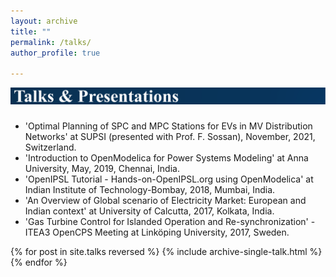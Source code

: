 ```yaml
---
layout: archive
title: ""
permalink: /talks/
author_profile: true

---
```

![Alt text](/images/Talks.svg)

###

* 'Optimal Planning of SPC and MPC Stations for EVs in MV Distribution Networks' at SUPSI (presented with Prof. F. Sossan), November, 2021, Switzerland.
* 'Introduction to OpenModelica for Power Systems Modeling' at Anna University, May, 2019, Chennai, India.
* 'OpenIPSL Tutorial - Hands-on-OpenIPSL.org using OpenModelica' at Indian Institute of Technology-Bombay, 2018, Mumbai, India.
* 'An Overview of Global scenario of Electricity Market: European and Indian context' at University of Calcutta, 2017, Kolkata, India.
* 'Gas Turbine Control for Islanded Operation and Re-synchronization' -ITEA3 OpenCPS Meeting at Linköping University, 2017, Sweden.


{% for post in site.talks reversed %}
  {% include archive-single-talk.html %}
{% endfor %}
